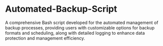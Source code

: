 # Automated-Backup-Script
A comprehensive Bash script developed for the automated management of backup processes, providing users with customizable options for backup formats and scheduling, along with detailed logging to enhance data protection and management efficiency.
